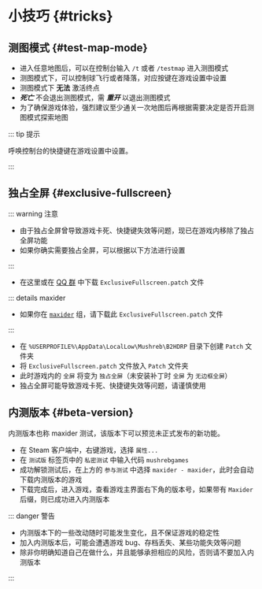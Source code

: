 <script setup>

import { withBase } from 'vitepress'

</script>

# 小技巧 {#tricks}

## 测图模式 {#test-map-mode}

- 进入任意地图后，可以在控制台输入 `/t` 或者 `/testmap` 进入测图模式
- 测图模式下，可以控制球飞行或者降落，对应按键在游戏设置中设置
- 测图模式下 **无法** 激活终点
- **_死亡_** 不会退出测图模式，需 **_重开_** 以退出测图模式
- <span class="text-red">为了确保游戏体验，强烈建议至少通关一次地图后再根据需要决定是否开启测图模式探索地图</span>

::: tip 提示

呼唤控制台的快捷键在游戏设置中设置。

:::

## 独占全屏 {#exclusive-fullscreen}

::: warning 注意

- 由于独占全屏曾导致游戏卡死、快捷键失效等问题，现已在游戏内移除了独占全屏功能
- 如果你确实需要独占全屏，可以根据以下方法进行设置

:::

- 在这里或在 [QQ 群](https://qm.qq.com/q/2mIPnK8JIk) 中下载 <a :href="withBase('/patches/release/ExclusiveFullscreen.patch')" download>`ExclusiveFullscreen.patch`</a> 文件

::: details maxider

- 如果你在 [`maxider`](#内测版本) 组，请下载此 <a :href="withBase('/patches/maxider/ExclusiveFullscreen.patch')" download>`ExclusiveFullscreen.patch`</a> 文件

:::

- 在 `%USERPROFILE%\AppData\LocalLow\Mushreb\B2HDRP` 目录下创建 `Patch` 文件夹
- 将 `ExclusiveFullscreen.patch` 文件放入 `Patch` 文件夹
- 此时游戏内的 `全屏` 将变为 `独占全屏`（未安装补丁时 `全屏` 为 `无边框全屏`）
- <span class="text-red">独占全屏可能导致游戏卡死、快捷键失效等问题，请谨慎使用</span>

## 内测版本 {#beta-version}

内测版本也称 maxider 测试，该版本下可以预览未正式发布的新功能。

- 在 Steam 客户端中，右键游戏，选择 `属性...`
- 在 `测试版` 标签页中的 `私密测试` 中输入代码 `mushrebgames`
- 成功解锁测试后，在上方的 `参与测试` 中选择 `maxider - maxider`，此时会自动下载内测版本的游戏
- 下载完成后，进入游戏，查看游戏主界面右下角的版本号，如果带有 `Maxider` 后缀，则已成功进入内测版本

::: danger 警告

- 内测版本下的一些改动随时可能发生变化，且不保证游戏的稳定性
- 加入内测版本后，可能会遭遇游戏 bug、存档丢失、某些功能失效等问题
- <span class="text-red">除非你明确知道自己在做什么，并且能够承担相应的风险，否则请不要加入内测版本</span>

:::
